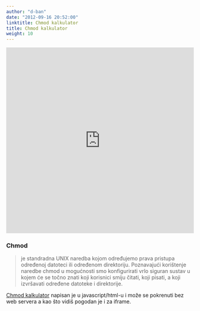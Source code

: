 ```yaml
---
author: "d-ban"
date: "2012-09-16 20:52:00"
linktitle: Chmod kalkulator
title: Chmod kalkulator
weight: 10
---
```


<iframe width="100%" height="500px"  frameBorder="0" src="https://d-ban.github.io/wedevelop/chmod-kalkulator/"></iframe>


### Chmod
 >je standradna UNIX naredba kojom određujemo prava pristupa određenoj datoteci ili određenom direktoriju. Poznavajući korištenje naredbe chmod u mogućnosti smo konfigurirati vrlo siguran sustav u kojem će se točno znati koji korisnici smiju čitati, koji pisati, a koji izvršavati određene datoteke i direktorije.

[Chmod kalkulator](https://d-ban.github.io/wedevelop/chmod-kalkulator) napisan je u javascript/html-u i može se pokrenuti bez web servera
a kao što vidiš pogodan je i za iframe.
